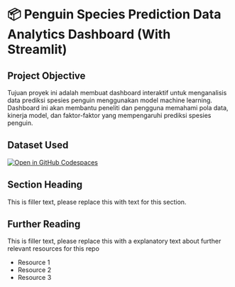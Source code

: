 # 📦 Penguin Species Prediction Data Analytics Dashboard (With Streamlit)

## Project Objective
Tujuan proyek ini adalah membuat dashboard interaktif untuk menganalisis data prediksi spesies penguin menggunakan model machine learning. Dashboard ini akan membantu peneliti dan pengguna memahami pola data, kinerja model, dan faktor-faktor yang mempengaruhi prediksi spesies penguin.

## Dataset Used

[![Open in GitHub Codespaces](https://github.com/codespaces/badge.svg)](https://codespaces.new/streamlit/app-starter-kit?quickstart=1)

## Section Heading

This is filler text, please replace this with text for this section.

## Further Reading

This is filler text, please replace this with a explanatory text about further relevant resources for this repo
- Resource 1
- Resource 2
- Resource 3
